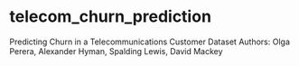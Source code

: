 # telecom_churn_prediction
Predicting Churn in a Telecommunications Customer Dataset
Authors: Olga Perera, Alexander Hyman, Spalding Lewis, David Mackey
